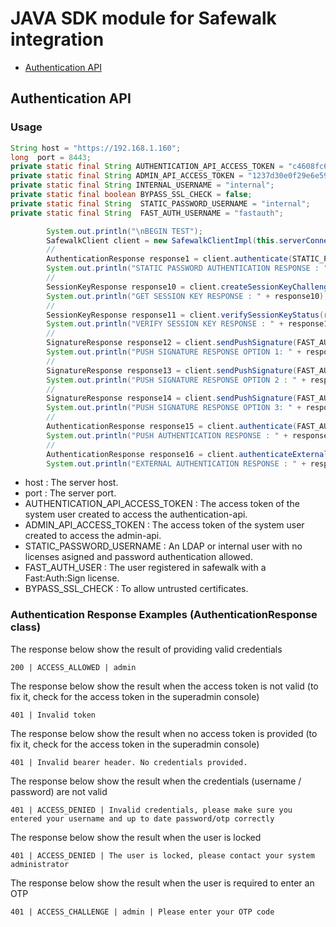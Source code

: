 # JAVA SDK module for Safewalk integration

* [Authentication API](#authentication-api)

<a name="authentication-api"></a>
## Authentication API

### Usage
```java
String host = "https://192.168.1.160";
long  port = 8443;
private static final String AUTHENTICATION_API_ACCESS_TOKEN = "c4608fc697e844829bb5a27cce13737250161bd0";
private static final String ADMIN_API_ACCESS_TOKEN = "1237d30e0f29e6e59bb5a27cce1373722c72c749";
private static final String INTERNAL_USERNAME = "internal";
private static final boolean BYPASS_SSL_CHECK = false;
private static final String  STATIC_PASSWORD_USERNAME = "internal";
private static final String  FAST_AUTH_USERNAME = "fastauth";

        System.out.println("\nBEGIN TEST");
        SafewalkClient client = new SafewalkClientImpl(this.serverConnectivityHelper, ADMIN_API_ACCESS_TOKEN, AUTHENTICATION_API_ACCESS_TOKEN);
        //
        AuthenticationResponse response1 = client.authenticate(STATIC_PASSWORD_USERNAME, "12345");
        System.out.println("STATIC PASSWORD AUTHENTICATION RESPONSE : " + response1);
        //
        SessionKeyResponse response10 = client.createSessionKeyChallenge();
        System.out.println("GET SESSION KEY RESPONSE : " + response10);
        //
        SessionKeyResponse response11 = client.verifySessionKeyStatus(response10.getChallenge());
        System.out.println("VERIFY SESSION KEY RESPONSE : " + response11);
        //
        SignatureResponse response12 = client.sendPushSignature(FAST_AUTH_USERNAME,"abcde", "A160E4F805C51261541F0AD6BC618AE10BEB3A30786A099CE67DBEFD4F7F929F","All the data here will be signed. This request was generated from Safewalk API.","Sign Transaction","Push signature triggered from safewalk API");
        System.out.println("PUSH SIGNATURE RESPONSE OPTION 1: " + response12);
        //
        SignatureResponse response13 = client.sendPushSignature(FAST_AUTH_USERNAME,"abcde", "25A0DCC3DD1D78EF2D2FC5E6F606A0DB0ECD8B427A0417D8C94CC51139CF4FC8","This call      includes the data", null, null);
        System.out.println("PUSH SIGNATURE RESPONSE OPTION 2 : " + response13);
        //
        SignatureResponse response14 = client.sendPushSignature(FAST_AUTH_USERNAME,"abcde", "25A0DCC3DD1D78EF2D2FC5E6F606A0DB0ECD8B427A0417D8C94CC51139CF4FC8",null, null,      "This call includes the body");
        System.out.println("PUSH SIGNATURE RESPONSE OPTION 3: " + response14);
        //
        AuthenticationResponse response15 = client.authenticate(FAST_AUTH_USERNAME, "abcde");
        System.out.println("PUSH AUTHENTICATION RESPONSE : " + response15);
        //
        AuthenticationResponse response16 = client.authenticateExternal(STATIC_PASSWORD_USERNAME);
        System.out.println("EXTERNAL AUTHENTICATION RESPONSE : " + response16);

```
* host : The server host.
* port : The server port.
* AUTHENTICATION_API_ACCESS_TOKEN : The access token of the system user created to access the authentication-api.
* ADMIN_API_ACCESS_TOKEN : The access token of the system user created to access the admin-api. 
* STATIC_PASSWORD_USERNAME : An LDAP or internal user with no licenses asigned and password authentication allowed. 
* FAST_AUTH_USER : The user registered in safewalk with a Fast:Auth:Sign license.
* BYPASS_SSL_CHECK : To allow untrusted certificates.
### Authentication Response Examples (AuthenticationResponse class)

The response below show the result of providing valid credentials
```
200 | ACCESS_ALLOWED | admin
```

The response below show the result when the access token is not valid (to fix it, check for the access token in the superadmin console)
```
401 | Invalid token
```

The response below show the result when no access token is provided (to fix it, check for the access token in the superadmin console)
```
401 | Invalid bearer header. No credentials provided.
```

The response below show the result when the credentials (username / password) are not valid
```
401 | ACCESS_DENIED | Invalid credentials, please make sure you entered your username and up to date password/otp correctly
```

The response below show the result when the user is locked
```
401 | ACCESS_DENIED | The user is locked, please contact your system administrator
```

The response below show the result when the user is required to enter an OTP
```
401 | ACCESS_CHALLENGE | admin | Please enter your OTP code
```
